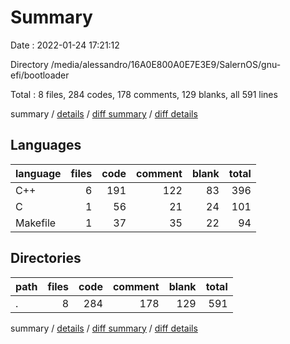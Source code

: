 # Summary

Date : 2022-01-24 17:21:12

Directory /media/alessandro/16A0E800A0E7E3E9/SalernOS/gnu-efi/bootloader

Total : 8 files,  284 codes, 178 comments, 129 blanks, all 591 lines

summary / [details](details.md) / [diff summary](diff.md) / [diff details](diff-details.md)

## Languages
| language | files | code | comment | blank | total |
| :--- | ---: | ---: | ---: | ---: | ---: |
| C++ | 6 | 191 | 122 | 83 | 396 |
| C | 1 | 56 | 21 | 24 | 101 |
| Makefile | 1 | 37 | 35 | 22 | 94 |

## Directories
| path | files | code | comment | blank | total |
| :--- | ---: | ---: | ---: | ---: | ---: |
| . | 8 | 284 | 178 | 129 | 591 |

summary / [details](details.md) / [diff summary](diff.md) / [diff details](diff-details.md)